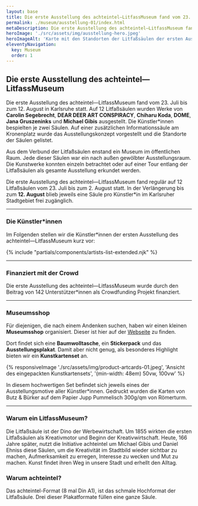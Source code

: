 ```yaml
---
layout: base
title: Die erste Ausstellung des achteintel—LitfassMuseum fand vom 23. Juli bis zum 12. August in Karlsruhe statt.
permalink: ./museum/ausstellung-01/index.html
metaDescription: Die erste Ausstellung des achteintel—LitfassMuseum fand vom 23. Juli bis zum 12. August in Karlsruhe statt.
heroImage: './src/assets/img/ausstellung-hero.jpeg'
heroImageAlt: 'Karte mit den Standorten der Litfaßsäulen der ersten Ausstellung vom 23.07. bis 12.08. in Karlsruhe'
eleventyNavigation:
  key: Museum
  order: 1
---
```


## Die erste Ausstellung des achteintel—LitfassMuseum

Die erste Ausstellung des achteintel—LitfassMuseum fand vom 23. Juli bis zum 12. August in Karlsruhe statt. Auf 12 Litfaßsäulen wurden Werke von **Carolin Segebrecht**, **DEAR DEER ART CONSPIRACY**, **Chiharu Koda**, **DOME**, **Jana Gruszeninks** und **Michael Gibis** ausgestellt. Die Künstler*innen bespielten je zwei Säulen. Auf einer zusätzlichen Informationssäule am Kronenplatz wurde das Ausstellungskonzept vorgestellt und die Standorte der Säulen gelistet.

Aus dem Verbund der Litfaßsäulen enstand ein Museum im öffentlichen Raum. Jede dieser Säulen war ein nach außen gewölbter Ausstellungsraum. Die Kunstwerke konnten einzeln betrachtet oder auf einer Tour entlang der Litfaßsäulen als gesamte Ausstellung erkundet werden.

Die erste Ausstellung des achteintel—LitfassMuseum fand regulär auf 12 Litfaßsäulen vom 23. Juli bis zum 2. August statt. In der Verlängerung bis zum **12. August** blieb jeweils eine Säule pro Künstler*in im Karlsruher Stadtgebiet frei zugänglich.

- - -

### Die Künstler\*innen

Im Folgenden stellen wir die Künstler\*innen der ersten Ausstellung des achteintel—LitfassMuseum kurz vor:

{% include "partials/components/artists-list-extended.njk" %}

- - -

### Finanziert mit der Crowd

Die erste Ausstellung des achteintel—LitfassMuseum wurde durch den Beitrag von 142 Unterstützer\*innen als Crowdfunding Projekt finanziert.

- - -

### Museumsshop

Für diejenigen, die nach einem Andenken suchen, haben wir einen kleinen **Museumsshop** organisiert. Dieser ist hier auf der [Webseite](/shop) zu finden.
 
Dort findet sich eine **Baumwolltasche**, ein **Stickerpack** und das **Ausstellungsplakat**. Damit aber nicht genug, als besonderes Highlight bieten wir ein **Kunstkartenset** an.

{% responsiveImage './src/assets/img/product-artcards-01.jpeg', 'Ansicht des eingepackten Kunstkartensets', '(min-width: 48em) 50vw, 100vw' %}
 
In diesem hochwertigen Set befindet sich jeweils eines der Ausstellungsmotive aller Künstler\*innen. Gedruckt wurden die Karten von Butz & Bürker auf dem Papier Jupp Pummelisch 300g/qm von Römerturm.

- - -

### Warum ein LitfassMuseum?

Die Litfaßsäule ist der Dino der Werbewirtschaft. Um 1855 wirkten die ersten Litfaßsäulen als Kreativmotor und Beginn der Kreativwirtschaft. Heute, 166 Jahre später, nutzt die Initiative achteintel um Michael Gibis und Daniel Ehniss diese Säulen, um die Kreativität im Stadtbild wieder sichtbar zu machen, Aufmerksamkeit zu erregen, Interesse zu wecken und Mut zu machen. Kunst findet ihren Weg in unsere Stadt und erhellt den Alltag.

### Warum achteintel?

Das achteintel-Format (8 mal Din A1), ist das schmale Hochformat der Litfaßsäule. Drei dieser Plakatformate füllen eine ganze Säule.
